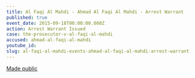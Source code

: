 ```yaml
---
title: Al Faqi Al Mahdi - Ahmad Al Faqi Al Mahdi - Arrest Warrant
published: true
event_date: 2015-09-18T00:00:00.000Z
action: Arrest Warrant Issued
case: the-prosecutor-v-al-faqi-al-mahdi
accused: ahmad-al-faqi-al-mahdi
youtube_id:
slug: al-faqi-al-mahdi-events-ahmad-al-faqi-al-mahdi-arrest-warrant
---
```



[Made public](http://www.icc-cpi.int/en_menus/icc/situations%20and%20cases/situations/icc0112/related-cases/ICC-01_12-01_15/court-records/chambers/ptcI/Pages/1.aspx)